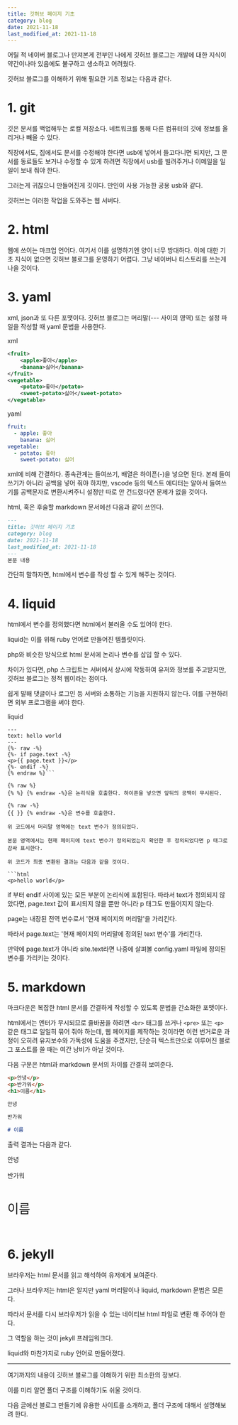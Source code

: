 ```yaml
---
title: 깃허브 페이지 기초
category: blog
date: 2021-11-18
last_modified_at: 2021-11-18
---
```


어릴 적 네이버 블로그나 만져본게 전부인 나에게 깃허브 블로그는 개발에 대한 지식이 약간이나마 있음에도 불구하고 생소하고 어려웠다.

깃허브 블로그를 이해하기 위해 필요한 기초 정보는 다음과 같다.

# 1. git

깃은 문서를 백업해두는 로컬 저장소다. 네트워크를 통해 다른 컴퓨터의 깃에 정보를 올리거나 빼올 수 있다.

직장에서도, 집에서도 문서를 수정해야 한다면 usb에 넣어서 들고다니면 되지만, 그 문서를 동료들도 보거나 수정할 수 있게 하려면 직장에서 usb를 빌려주거나 이메일을 일일이 보내 줘야 한다. 

그러는게 귀찮으니 만들어진게 깃이다. 만인이 사용 가능한 공용 usb와 같다.

깃허브는 이러한 작업을 도와주는 웹 서버다.

# 2. html

웹에 쓰이는 마크업 언어다. 여기서 이를 설명하기엔 양이 너무 방대하다. 이에 대한 기초 지식이 없으면 깃허브 블로그를 운영하기 어렵다. 그냥 네이버나 티스토리를 쓰는게 나을 것이다.

# 3. yaml

xml, json과 또 다른 포맷이다. 깃허브 블로그는 머리말(\-\-\- 사이의 영역) 또는 설정 파일을 작성할 때 yaml 문법을 사용한다.

xml
```xml
<fruit>
    <apple>좋아</apple>
    <banana>싫어</banana>
</fruit>
<vegetable>
    <potato>좋아</potato>
    <sweet-potato>싫어</sweet-potato>
</vegetable>
```

yaml
```yaml
fruit:
  - apple: 좋아
    banana: 싫어
vegetable:
  - potato: 좋아
    sweet-potato: 싫어
```

xml에 비해 간결하다. 종속관계는 들여쓰기, 배열은 하이픈(-)을 넣으면 된다. 본래 들여쓰기가 아니라 공백을 넣어 줘야 하지만, vscode 등의 텍스트 에디터는 알아서 들여쓰기를 공백문자로 변환시켜주니 설정만 따로 안 건드렸다면 문제가 없을 것이다.

html, 혹은 후술할 markdown 문서에선 다음과 같이 쓰인다.

```markdown
---
title: 깃허브 페이지 기초
category: blog
date: 2021-11-18
last_modified_at: 2021-11-18
---
본문 내용
```

간단히 말하자면, html에서 변수를 작성 할 수 있게 해주는 것이다.

# 4. liquid

html에서 변수를 정의했다면 html에서 불러올 수도 있어야 한다.

liquid는 이를 위해 ruby 언어로 만들어진 템플릿이다.

php와 비슷한 방식으로 html 문서에 논리나 변수를 삽입 할 수 있다.

차이가 있다면, php 스크립트는 서버에서 상시에 작동하여 유저와 정보를 주고받지만, 깃허브 블로그는 정적 웹이라는 점이다.

쉽게 말해 댓글이나 로그인 등 서버와 소통하는 기능을 지원하지 않는다. 이를 구현하려면 외부 프로그램을 써야 한다.

liquid
```liquid
---
text: hello world
---
{%- raw -%}
{%- if page.text -%}
<p>{{ page.text }}</p>
{%- endif -%}
{% endraw %}```

{% raw %}
{% %} {% endraw -%}은 논리식을 호출한다. 하이픈을 넣으면 앞뒤의 공백이 무시된다.

{% raw -%}
{{ }} {% endraw -%}은 변수를 호출한다.

위 코드에서 머리말 영역에는 text 변수가 정의되었다.

본문 영역에서는 현재 페이지에 text 변수가 정의되었는지 확인한 후 정의되었다면 p 태그로 감싸 표시한다.

위 코드가 최종 변환된 결과는 다음과 같을 것이다.

```html
<p>hello world</p>
```

if 부터 endif 사이에 있는 모든 부분이 논리식에 포함된다. 따라서 text가 정의되지 않았다면, page.text 값이 표시되지 않을 뿐만 아니라 p 태그도 만들어지지 않는다.

page는 내장된 전역 변수로서 '현재 페이지의 머리말'을 가리킨다.

따라서 page.text는 '현재 페이지의 머리말에 정의된 text 변수'를 가리킨다.

만약에 page.text가 아니라 site.text라면 나중에 살펴볼 config.yaml 파일에 정의된 변수를 가리키는 것이다.

# 5. markdown

마크다운은 복잡한 html 문서를 간결하게 작성할 수 있도록 문법을 간소화한 포맷이다.

html에서는 엔터가 무시되므로 줄바꿈을 하려면 `<br>` 태그를 쓰거나 `<pre>` 또는 `<p>` 같은 태그로 일일히 묶어 줘야 하는데, 웹 페이지를 제작하는 것이라면 이런 번거로운 과정이 오히려 유지보수와 가독성에 도움을 주겠지만, 단순히 텍스트만으로 이루어진 블로그 포스트를 쓸 때는 여간 낭비가 아닐 것이다.

다음 구문은 html과 markdown 문서의 차이를 간결히 보여준다.

```html
<p>안녕</p>
<p>반가워</p>
<h1>이름</h1>
```

```markdown
안녕

반가워

# 이름
```

출력 결과는 다음과 같다.

<pre>
안녕

반가워

<p style="font-size: 2em">이름</p></pre>


# 6. jekyll

브라우저는 html 문서를 읽고 해석하여 유저에게 보여준다.

그러나 브라우저는 html은 알지만 yaml 머리말이나 liquid, markdown 문법은 모른다.

따라서 문서를 다시 브라우저가 읽을 수 있는 네이티브 html 파일로 변환 해 주어야 한다.

그 역할을 하는 것이 jekyll 프레임워크다.

liquid와 마찬가지로 ruby 언어로 만들어졌다.

***

여기까지의 내용이 깃허브 블로그를 이해하기 위한 최소한의 정보다.

이를 미리 알면 폴더 구조를 이해하기도 쉬울 것이다.

다음 글에선 블로그 만들기에 유용한 사이트를 소개하고, 폴더 구조에 대해서 설명해보려 한다.